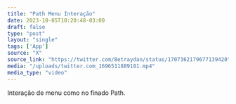 ```yaml
---
title: "Path Menu Interação"
date: 2023-10-05T10:20:48-03:00
draft: false
type: "post"
layout: "single"
tags: ['App']
source: "X"
source_link: "https://twitter.com/Betraydan/status/1707362179677139420"
media: "/uploads/twitter.com_1696511889181.mp4"
media_type: "video"
---
```


Interação de menu como no finado Path.
